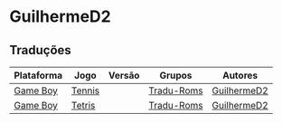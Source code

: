 # GuilhermeD2

## Traduções

| Plataforma | Jogo | Versão | Grupos | Autores |
| ----------- | ----------- | ----------- | ----------- | ----------- |
| [Game Boy](../../traducoes/game-boy/) | [Tennis](../../traducoes/game-boy/tennis_guilhermed2/) |  | [Tradu\-Roms](../../grupos/tradu-roms/) | [GuilhermeD2](../../autores/guilhermed2/) |
| [Game Boy](../../traducoes/game-boy/) | [Tetris](../../traducoes/game-boy/tetris_guilhermed2/) |  | [Tradu\-Roms](../../grupos/tradu-roms/) | [GuilhermeD2](../../autores/guilhermed2/) |